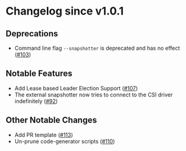 # Changelog since v1.0.1

## Deprecations
* Command line flag `--snapshotter` is deprecated and has no effect ([#103](https://github.com/kubernetes-csi/external-snapshotter/pull/103))

## Notable Features
* Add Lease based Leader Election Support ([#107](https://github.com/kubernetes-csi/external-snapshotter/pull/107))
* The external snapshotter now tries to connect to the CSI driver indefinitely ([#92](https://github.com/kubernetes-csi/external-snapshotter/pull/92))

## Other Notable Changes
* Add PR template ([#113](https://github.com/kubernetes-csi/external-snapshotter/pull/113))
* Un-prune code-generator scripts ([#110](https://github.com/kubernetes-csi/external-snapshotter/pull/110))
